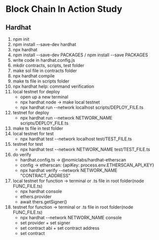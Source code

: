 # Block Chain In Action Study

## Hardhat
1. npm init
2. npm install --save-dev hardhat
3. npx hardhat
4. npm install --save-dev PACKAGES / npm install --save PACKAGES
5. write code in hardhat.config.js
6. mkdir contracts, scripts, test folder
7. make sol file in contracts folder
8. npx hardhat compile
9. make ts file in scripts folder
10. npx hardhat help: command verification
11. local testnet for deploy
    - open up a new terminal
    - npx hardhat node -> make local testnet
    - npx hardhat run --network localhost scripts/DEPLOY_FILE.ts
12. testnet for deploy
    - npx hardhat run --network NETWORK_NAME scripts/DEPLOY_FILE.ts
14. make ts file in test folder
15. local testnet for test
    - npx hardhat test --network localhost test/TEST_FILE.ts
16. testnet for test
    - npx hardhat test --network NETWORK_NAME test/TEST_FILE.ts
17. do verify
    - hardhat.config.ts -> @nomiclabs/hardhat-etherscan
    - config -> etherscan: {apiKey: process.env.ETHERSCAN_API_KEY}
    - npx hardhat verify --network NETWORK_NAME "CONTRACT_ADDRESS"
18. local testnet for function -> terminal or .ts file in root folder(node FUNC_FILE.ts)
    - npx hardhat console
    - ethers.provider
    - await thers.getSigner()
19. testnet for function -> terminal or .ts file in root folder(node FUNC_FILE.ts)
    - npx hardhat --network NETWORK_NAME console
    - set provider + set signer
    - set contract abi + set contract address
    - set contract